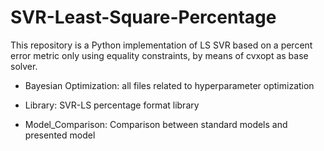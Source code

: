# SVR-Least-Square-Percentage

This repository is a Python implementation of LS SVR based on a percent error metric only using equality constraints, by means of cvxopt as base solver.  

-	Bayesian Optimization: all files related to hyperparameter optimization 

-	Library: SVR-LS percentage format library

-	Model_Comparison: Comparison between standard models and presented model
